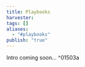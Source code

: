 ```yaml
---
title: Playbooks
harvester: 
tags: []
aliases:
  - "#playbooks"
publish: "true"
---
```


Intro coming soon... ^01503a
